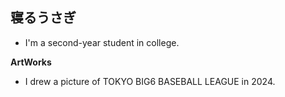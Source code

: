 ## 寝るうさぎ


-  I'm a second-year student in college.

**ArtWorks**
-  I drew a picture of TOKYO BIG6 BASEBALL LEAGUE in 2024.
